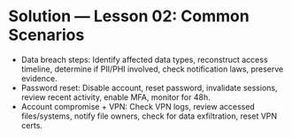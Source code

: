 # Solution — Lesson 02: Common Scenarios

- Data breach steps: Identify affected data types, reconstruct access timeline, determine if PII/PHI involved, check notification laws, preserve evidence.
- Password reset: Disable account, reset password, invalidate sessions, review recent activity, enable MFA, monitor for 48h.
- Account compromise + VPN: Check VPN logs, review accessed files/systems, notify file owners, check for data exfiltration, reset VPN certs.
